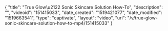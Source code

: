 {
    "title": "True Glow\u2122 Sonic Skincare Solution How-To",
    "description": "",
    "videoid": "151415033",
    "date_created": "1519421077",
    "date_modified": "1519663541",
    "type": "captivate",
    "layout": "video",
    "url": "\/v\/true-glow-sonic-skincare-solution-how-to-mp4\/151415033"
}